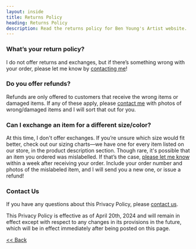 ```yaml
---
layout: inside
title: Returns Policy
heading: Returns Policy
description: Read the returns policy for Ben Young's Artist website.
---
```


### What’s your return policy? ###

I do not offer returns and exchanges, but if there’s something wrong with your order, please let me know by [contacting me](/contact)!

### Do you offer refunds? ###

Refunds are only offered to customers that receive the wrong items or damaged items. If any of these apply, please [contact me](/contact) with photos of wrong/damaged items and I will sort that out for you.

### Can I exchange an item for a different size/color? ###

At this time, I don't offer exchanges. If you’re unsure which size would fit better, check out our sizing charts—we have one for every item listed on our store, in the product description section. Though rare, it's possible that an item you ordered was mislabelled. If that’s the case, [please let me know](/contact) within a week after receiving your order. Include your order number and photos of the mislabeled item, and I will send you a new one, or issue a refund!

### Contact Us ###

If you have any questions about this Privacy Policy, please [contact us](/contact).

This Privacy Policy is effective as of April 20th, 2024 and will remain in effect except with respect to any changes in its provisions in the future, which will be in effect immediately after being posted on this page.

[<< Back](/shop)